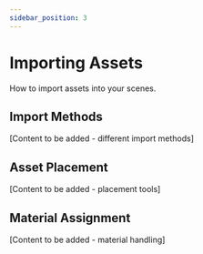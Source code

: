```yaml
---
sidebar_position: 3
---
```


# Importing Assets

How to import assets into your scenes.

## Import Methods

[Content to be added - different import methods]

## Asset Placement

[Content to be added - placement tools]

## Material Assignment

[Content to be added - material handling]
